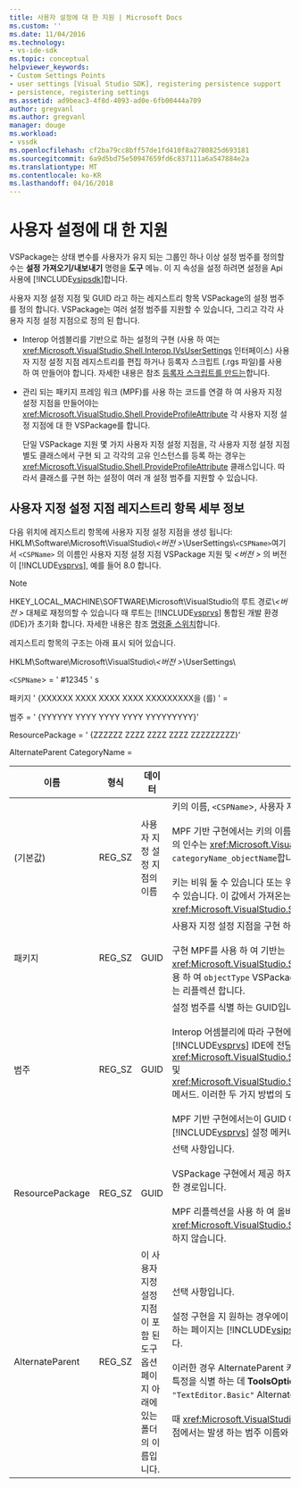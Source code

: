 ```yaml
---
title: 사용자 설정에 대 한 지원 | Microsoft Docs
ms.custom: ''
ms.date: 11/04/2016
ms.technology:
- vs-ide-sdk
ms.topic: conceptual
helpviewer_keywords:
- Custom Settings Points
- user settings [Visual Studio SDK], registering persistence support
- persistence, registering settings
ms.assetid: ad9beac3-4f8d-4093-ad0e-6fb00444a709
author: gregvanl
ms.author: gregvanl
manager: douge
ms.workload:
- vssdk
ms.openlocfilehash: cf2ba79cc8bff57de1fd410f8a2780825d693181
ms.sourcegitcommit: 6a9d5bd75e50947659fd6c837111a6a547884e2a
ms.translationtype: MT
ms.contentlocale: ko-KR
ms.lasthandoff: 04/16/2018
---
```

# <a name="support-for-user-settings"></a>사용자 설정에 대 한 지원
VSPackage는 상태 변수를 사용자가 유지 되는 그룹인 하나 이상 설정 범주를 정의할 수는 **설정 가져오기/내보내기** 명령을 **도구** 메뉴. 이 지 속성을 설정 하려면 설정을 Api 사용에 [!INCLUDE[vsipsdk](../../extensibility/includes/vsipsdk_md.md)]합니다.  
  
 사용자 지정 설정 지점 및 GUID 라고 하는 레지스트리 항목 VSPackage의 설정 범주를 정의 합니다. VSPackage는 여러 설정 범주를 지원할 수 있습니다, 그리고 각각 사용자 지정 설정 지점으로 정의 된 합니다.  
  
-   Interop 어셈블리를 기반으로 하는 설정의 구현 (사용 하 여는 <xref:Microsoft.VisualStudio.Shell.Interop.IVsUserSettings> 인터페이스) 사용자 지정 설정 지점 레지스트리를 편집 하거나 등록자 스크립트 (.rgs 파일)를 사용 하 여 만들어야 합니다. 자세한 내용은 참조 [등록자 스크립트를 만드는](/cpp/atl/creating-registrar-scripts)합니다.  
  
-   관리 되는 패키지 프레임 워크 (MPF)를 사용 하는 코드를 연결 하 여 사용자 지정 설정 지점을 만들어야는 <xref:Microsoft.VisualStudio.Shell.ProvideProfileAttribute> 각 사용자 지정 설정 지점에 대 한 VSPackage를 합니다.  
  
     단일 VSPackage 지원 몇 가지 사용자 지정 설정 지점을, 각 사용자 지정 설정 지점 별도 클래스에서 구현 되 고 각각의 고유 인스턴스를 등록 하는 경우는 <xref:Microsoft.VisualStudio.Shell.ProvideProfileAttribute> 클래스입니다. 따라서 클래스를 구현 하는 설정이 여러 개 설정 범주를 지원할 수 있습니다.  
  
## <a name="custom-settings-point-registry-entry-details"></a>사용자 지정 설정 지점 레지스트리 항목 세부 정보  
 다음 위치에 레지스트리 항목에 사용자 지정 설정 지점을 생성 됩니다: HKLM\Software\Microsoft\VisualStudio\\*\<버전 >*\UserSettings\\`<CSPName>`여기서 `<CSPName>` 의 이름인 사용자 지정 설정 지점 VSPackage 지원 및  *\<버전 >* 의 버전이 [!INCLUDE[vsprvs](../../code-quality/includes/vsprvs_md.md)], 예를 들어 8.0 합니다.  
  
> [!NOTE]
>  HKEY_LOCAL_MACHINE\SOFTWARE\Microsoft\VisualStudio의 루트 경로\\*\<버전 >* 대체로 재정의할 수 있습니다 때 루트는 [!INCLUDE[vsprvs](../../code-quality/includes/vsprvs_md.md)] 통합된 개발 환경 (IDE)가 초기화 합니다. 자세한 내용은 참조 [명령줄 스위치](../../extensibility/command-line-switches-visual-studio-sdk.md)합니다.  
  
 레지스트리 항목의 구조는 아래 표시 되어 있습니다.  
  
 HKLM\Software\Microsoft\VisualStudio\\*\<버전 >*\UserSettings\  
  
 `<CSPName`> = ' #12345 ' s  
  
 패키지 ' {XXXXXX XXXX XXXX XXXX XXXXXXXXX을 (를) ' =  
  
 범주 = ' {YYYYYY YYYY YYYY YYYY YYYYYYYYY}'  
  
 ResourcePackage = ' {ZZZZZZ ZZZZ ZZZZ ZZZZ ZZZZZZZZZ}'  
  
 AlternateParent CategoryName =  
  
|이름|형식|데이터|설명|  
|----------|----------|----------|-----------------|  
|(기본값)|REG_SZ|사용자 지정 설정 지점의 이름|키의 이름, `<CSPName`>, 사용자 지정 설정 지점의 지역화 되지 않은 이름입니다.<br /><br /> MPF 기반 구현에서는 키의 이름을 결합 하 여 가져온는 `categoryName` 및 `objectName` 의 인수는 <xref:Microsoft.VisualStudio.Shell.ProvideProfileAttribute> 생성자에 `categoryName_objectName`합니다.<br /><br /> 키는 비워 둘 수 있습니다 또는 위성 DLL에서에서 지역화 된 문자열에 참조 ID를 포함할 수 있습니다. 이 값에서 가져온는 `objectNameResourceID` 인수에는 <xref:Microsoft.VisualStudio.Shell.ProvideProfileAttribute> 생성자입니다.|  
|패키지|REG_SZ|GUID|사용자 지정 설정 지점을 구현 하는 VSPackage의 GUID입니다.<br /><br /> 구현 MPF를 사용 하 여 기반는 <xref:Microsoft.VisualStudio.Shell.ProvideProfileAttribute> 클래스, 생성자의를 사용 하 여 `objectType` VSPackage의 포함 하는 인수 <xref:System.Type> 및이 값을 얻는 리플렉션 합니다.|  
|범주|REG_SZ|GUID|설정 범주를 식별 하는 GUID입니다.<br /><br /> Interop 어셈블리에 따라 구현에 대 한이 값이 임의로 선택한 될 수 있습니다 GUID는 [!INCLUDE[vsprvs](../../code-quality/includes/vsprvs_md.md)] IDE에 전달 된 <xref:Microsoft.VisualStudio.Shell.Interop.IVsUserSettings.ExportSettings%2A> 및 <xref:Microsoft.VisualStudio.Shell.Interop.IVsUserSettings.ImportSettings%2A> 메서드. 이러한 두 가지 방법의 모든 구현이 해당 GUID 인수를 확인 해야 합니다.<br /><br /> MPF 기반 구현에서는이 GUID 여 가져온는 <xref:System.Type> 클래스 구현의 [!INCLUDE[vsprvs](../../code-quality/includes/vsprvs_md.md)] 설정 메커니즘입니다.|  
|ResourcePackage|REG_SZ|GUID|선택 사항입니다.<br /><br /> VSPackage 구현에서 제공 하지 않는 경우 지역화 된 문자열을 위성 포함 된 DLL에 대 한 경로입니다.<br /><br /> MPF 리플렉션을 사용 하 여 올바른 리소스 VSPackage를 가져올 하므로 <xref:Microsoft.VisualStudio.Shell.ProvideProfileAttribute> 클래스는이 인수를 설정 하지 않습니다.|  
|AlternateParent|REG_SZ|이 사용자 지정 설정 지점이 포함 된 도구 옵션 페이지 아래에 있는 폴더의 이름입니다.|선택 사항입니다.<br /><br /> 설정 구현을 지 원하는 경우에이 값을 설정 해야 **도구 옵션** 의 지 속성 메커니즘을 사용 하는 페이지는 [!INCLUDE[vsipsdk](../../extensibility/includes/vsipsdk_md.md)] 대신 자동화 모델 상태를 저장 하는 메커니즘입니다.<br /><br /> 이러한 경우 AlternateParent 키의 값은는 `topic` 의 섹션은 `topic.sub-topic` 문자열 특정을 식별 하는 데 **ToolsOptions** 페이지. 예를 들어는 **ToolsOptions** 페이지 `"TextEditor.Basic"` AlternateParent의 값 수 `"TextEditor"`합니다.<br /><br /> 때 <xref:Microsoft.VisualStudio.Shell.ProvideProfileAttribute> 사용자 지정 설정 지점에서는 발생 하는 범주 이름와 같습니다.|